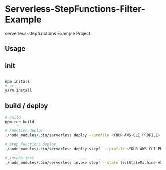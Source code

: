 # Serverless-StepFunctions-Filter-Example
serverless-stepfunctions Example Project.

## Usage

## init
```bash

npm install 
# or 
yarn install

```
## build / deploy
```bash
# build
npm run build

# Function deploy
./node_modules/.bin/serverless deploy --profile <YOUR AWS-CLI PROFILE>

# Step Functions deploy
./node_modules/.bin/serverless deploy stepf  --profile <YOUR AWS-CLI PROFILE>

# invoke test
./node_modules/.bin/serverless invoke stepf --state testStateMachine-v5 --profile  <YOUR AWS-CLI PROFILE>

```

